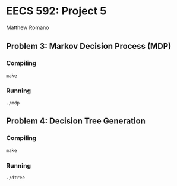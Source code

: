 # EECS 592: Project 5

Matthew Romano

## Problem 3: Markov Decision Process (MDP) 

### Compiling

`make`

### Running

`./mdp`

## Problem 4: Decision Tree Generation

### Compiling

`make`

### Running

`./dtree`
